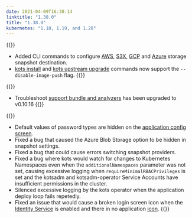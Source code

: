 ```yaml
---
date: 2021-04-09T16:30:14
linktitle: "1.38.0"
title: "1.38.0"
kubernetes: "1.18, 1.19, and 1.20"
---
```

{{<features>}}
* Added CLI commands to configure [AWS](/kots-cli/velero/configure-aws-s3/), [S3X](/kots-cli/velero/configure-other-s3/), [GCP](/kots-cli/velero/configure-gcp/) and [Azure](/kots-cli/velero/configure-azure/) storage snapshot destination.
* [kots install](/kots-cli/install/) and [kots upstream upgrade](/kots-cli/upstream/) commands now support the `--disable-image-push` flag.
{{</features>}}

{{<changes>}}
* Troubleshoot [support bundle and analyzers](/kotsadm/troubleshooting/support-bundle/) has been upgraded to v0.10.16
{{</changes>}}

{{<fixes>}}
* Default values of password types are hidden on the [application config screen](/kotsadm/installing/online-install/#config-screen). 
* Fixed a bug that caused the Azure Blob Storage option to be hidden in snapshot settings.
* Fixed a bug that could cause errors switching snapshot providers.
* Fixed a bug where kots would watch for changes to Kubernetes Namespaces even when the `additionalNamespaces` parameter was not set, causing excessive logging when `requireMinimalRBACPrivileges` is set and the kotsadm and kotsadm-operator Service Accounts have insufficient permissions in the cluster.
* Silenced excessive logging by the kots operator when the application deploy loop fails repetedly.
* Fixed an issue that would cause a broken login screen icon when the [Identity Service](https://kots.io/vendor/identity-service/configuring-identity-service/) is enabled and there in no application [icon](https://kots.io/reference/v1beta1/application/).
{{</fixes>}}
